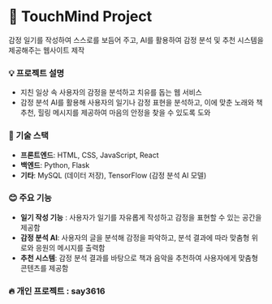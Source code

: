 # 📝 TouchMind Project
감정 일기를 작성하여 스스로를 보듬어 주고, AI를 활용하여 감정 분석 및 추천 시스템을 제공해주는 웹사이트 제작

### 💡 프로젝트 설명  
- 지친 일상 속 사용자의 감정을 분석하고 치유를 돕는 웹 서비스
- 감정 분석 AI를 활용해 사용자의 일기나 감정 표현을 분석하고, 이에 맞춘 노래와 책 추천, 힐링 메시지를 제공하여 마음의 안정을 찾을 수 있도록 도와

### 🚀 기술 스택  
- **프론트엔드**: HTML, CSS, JavaScript, React  
- **백엔드**: Python, Flask  
- **기타**:  MySQL (데이터 저장), TensorFlow (감정 분석 AI 모델)

### 😊 주요 기능 
- **일기 작성 기능** : 사용자가 일기를 자유롭게 작성하고 감정을 표현할 수 있는 공간을 제공함
- **감정 분석 AI**: 사용자의 글을 분석해 감정을 파악하고,  분석 결과에 따라 맞춤형 위로와 응원의 메시지를 출력함
- **추천 시스템**: 감정 분석 결과를 바탕으로 책과 음악을 추천하여 사용자에게 맞춤형 콘텐츠를 제공함

### 🔥 개인 프로젝트 : say3616  

